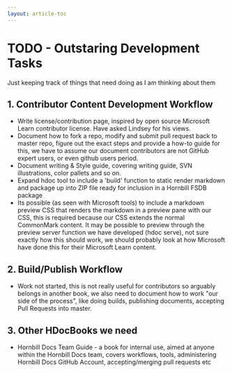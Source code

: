 ```yaml
---
layout: article-toc
---
```

# TODO - Outstaring Development Tasks
Just keeping track of things that need doing as I am thinking about them

## 1. Contributor Content Development Workflow
* Write license/contribution page, inspired by open source Microsoft Learn contributor license.  Have asked Lindsey for his views. 
* Document how to fork a repo, modify and submit pull request back to master repo, figure out the exact steps and provide a how-to guide for this, we have to assume our document contributors are not GitHub expert users, or even github users period.
* Document writing & Style guide, covering writing guide, SVN illustrations, color pallets and so on. 
* Expand hdoc tool to include a 'build' function to static render markdown and package up into ZIP file ready for inclusion in a Hornbill FSDB package 
* Its possible (as seen with Microsoft tools) to include a markdown preview CSS that renders the markdown in a preview pane with our CSS, this is required because our CSS extends the normal CommonMark content. It may be possible to preview through the preview server function we have developed (hdoc serve), not sure exactly how this should work, we should probably look at how Microsoft have done this for their Microsoft Learn content. 

## 2. Build/Publish Workflow
* Work not started, this is not really useful for contributors so arguably belongs in another book, we also need to document how to work "our side of the process", like doing builds, publishing documents, accepting Pull Requests into master. 

## 3. Other HDocBooks we need
* Hornbill Docs Team Guide - a book for internal use, aimed at anyone within the Hornbill Docs team, covers workflows, tools, administering Hornbill Docs GitHub Account, accepting/merging pull requests etc
